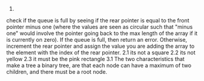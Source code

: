 
1.
check if the queue is full by seeing if the rear pointer is equal to the front pointer minus one (where the values are seen as circular such that "minus one" would involve the pointer going back to the max length of the array if it is currently on zero). If the queue is full, then return an error. Otherwise,  increment the rear pointer and assign the value you are adding the array to the element with the index of the rear pointer.
2.1
its not a square
2.2
its not yellow
2.3
it must be the pink rectangle
3.1
The two characteristics that make a tree a binary tree, are that each node can have a maximum of two children, and there must be a root node.